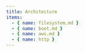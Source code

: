```yaml
---
title: Architecture
items:
  - { name: filesystem.md }
  - { name: boot.md }
  - { name: aws.md }
  - { name: http }
---
```

